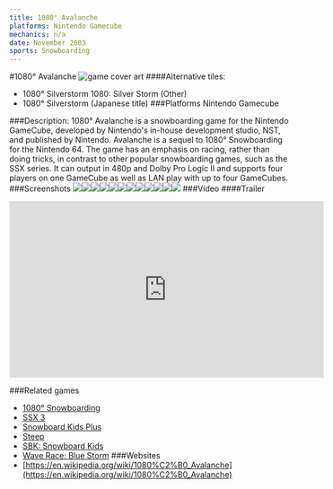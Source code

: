 ```yaml
---
title: 1080° Avalanche
platforms: Nintendo Gamecube
mechanics: n/a
date: November 2003
sports: Snowboarding
---
```

#1080° Avalanche
![game cover art](//images.igdb.com/igdb/image/upload/t_cover_big/gsyfqjzg1b7bftyh2alg.jpg "Logo Title Text 1")
####Alternative tiles:
* 1080° Silverstorm
1080: Silver Storm (Other)
* 1080° Silverstorm (Japanese title)
###Platforms
Nintendo Gamecube

###Description:
1080° Avalanche is a snowboarding game for the Nintendo GameCube, developed by Nintendo's in-house development studio, NST, and published by Nintendo. Avalanche is a sequel to 1080° Snowboarding for the Nintendo 64. The game has an emphasis on racing, rather than doing tricks, in contrast to other popular snowboarding games, such as the SSX series. It can output in 480p and Dolby Pro Logic II and supports four players on one GameCube as well as LAN play with up to four GameCubes.
###Screenshots
<a target="_blank" href="//images.igdb.com/igdb/image/upload/t_cover_big/m9evs7rnwqh7nhrj11xw.jpg"><img src="//images.igdb.com/igdb/image/upload/t_thumb/m9evs7rnwqh7nhrj11xw.jpg"/></a><a target="_blank" href="//images.igdb.com/igdb/image/upload/t_cover_big/wlmgdvgg4cryknuqc78x.jpg"><img src="//images.igdb.com/igdb/image/upload/t_thumb/wlmgdvgg4cryknuqc78x.jpg"/></a><a target="_blank" href="//images.igdb.com/igdb/image/upload/t_cover_big/ndusu8lu5siunrcsh2hb.jpg"><img src="//images.igdb.com/igdb/image/upload/t_thumb/ndusu8lu5siunrcsh2hb.jpg"/></a><a target="_blank" href="//images.igdb.com/igdb/image/upload/t_cover_big/cazoucigizvpgeyjvdmg.jpg"><img src="//images.igdb.com/igdb/image/upload/t_thumb/cazoucigizvpgeyjvdmg.jpg"/></a><a target="_blank" href="//images.igdb.com/igdb/image/upload/t_cover_big/arhzxq9kgjzaazybrd7e.jpg"><img src="//images.igdb.com/igdb/image/upload/t_thumb/arhzxq9kgjzaazybrd7e.jpg"/></a><a target="_blank" href="//images.igdb.com/igdb/image/upload/t_cover_big/cwpqupha1wzhiit2y4j5.jpg"><img src="//images.igdb.com/igdb/image/upload/t_thumb/cwpqupha1wzhiit2y4j5.jpg"/></a><a target="_blank" href="//images.igdb.com/igdb/image/upload/t_cover_big/o8yuf07ubhlbjulakyud.jpg"><img src="//images.igdb.com/igdb/image/upload/t_thumb/o8yuf07ubhlbjulakyud.jpg"/></a><a target="_blank" href="//images.igdb.com/igdb/image/upload/t_cover_big/ikqoe59jw3auqjf7fabu.jpg"><img src="//images.igdb.com/igdb/image/upload/t_thumb/ikqoe59jw3auqjf7fabu.jpg"/></a><a target="_blank" href="//images.igdb.com/igdb/image/upload/t_cover_big/zx5ucldvnqifwdurkcft.jpg"><img src="//images.igdb.com/igdb/image/upload/t_thumb/zx5ucldvnqifwdurkcft.jpg"/></a><a target="_blank" href="//images.igdb.com/igdb/image/upload/t_cover_big/pjjk2pjffjnm1dmws1wz.jpg"><img src="//images.igdb.com/igdb/image/upload/t_thumb/pjjk2pjffjnm1dmws1wz.jpg"/></a><a target="_blank" href="//images.igdb.com/igdb/image/upload/t_cover_big/abh196wjmz9gup78vzz9.jpg"><img src="//images.igdb.com/igdb/image/upload/t_thumb/abh196wjmz9gup78vzz9.jpg"/></a><a target="_blank" href="//images.igdb.com/igdb/image/upload/t_cover_big/tnpf6ksrdg3dhzqkhj5v.jpg"><img src="//images.igdb.com/igdb/image/upload/t_thumb/tnpf6ksrdg3dhzqkhj5v.jpg"/></a>
###Video
####Trailer

<iframe width="560" height="315" src="https://www.youtube.com/embed/DYwGPEOj7DI" frameborder="0" allowfullscreen></iframe>

###Related games
* [1080° Snowboarding](/games/1080-snowboarding-3328/)
* [SSX 3](/games/ssx-3-4174/)
* [Snowboard Kids Plus](/games/snowboard-kids-plus-72103/)
* [Steep](/games/steep-19554/)
* [SBK: Snowboard Kids](/games/sbk-snowboard-kids-47725/)
* [Wave Race: Blue Storm](/games/wave-race-blue-storm-4232/)
###Websites
* [https://en.wikipedia.org/wiki/1080%C2%B0_Avalanche](https://en.wikipedia.org/wiki/1080%C2%B0_Avalanche)
